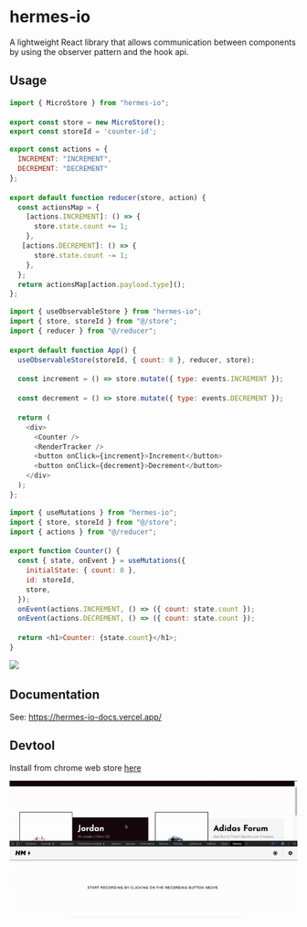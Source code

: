 # hermes-io
A lightweight React library that allows communication between components by using the observer pattern and the hook api.

## Usage
```javascript
import { MicroStore } from "hermes-io";

export const store = new MicroStore();
export const storeId = 'counter-id';
```

```javascript
export const actions = {
  INCREMENT: "INCREMENT",
  DECREMENT: "DECREMENT"
};

export default function reducer(store, action) {
  const actionsMap = {
    [actions.INCREMENT]: () => {
      store.state.count += 1;
    },
   [actions.DECREMENT]: () => {
      store.state.count -= 1;
    },
  };
  return actionsMap[action.payload.type]();
};
```

```javascript
import { useObservableStore } from "hermes-io";
import { store, storeId } from "@/store";
import { reducer } from "@/reducer";

export default function App() {
  useObservableStore(storeId, { count: 0 }, reducer, store);

  const increment = () => store.mutate({ type: events.INCREMENT });

  const decrement = () => store.mutate({ type: events.DECREMENT });

  return (
    <div>
      <Counter />
      <RenderTracker />
      <button onClick={increment}>Increment</button>
      <button onClick={decrement}>Decrement</button>
    </div>
  );
};
```

```javascript
import { useMutations } from "hermes-io";
import { store, storeId } from "@/store";
import { actions } from "@/reducer";

export function Counter() {
  const { state, onEvent } = useMutations({
    initialState: { count: 0 },
    id: storeId,
    store,
  });
  onEvent(actions.INCREMENT, () => ({ count: state.count });
  onEvent(actions.DECREMENT, () => ({ count: state.count });

  return <h1>Counter: {state.count}</h1>;
}
```
<img src="https://miro.medium.com/v2/resize:fit:1400/format:webp/1*VhOkr1735qdrHHyuJszqvQ.gif" />

## Documentation
See: https://hermes-io-docs.vercel.app/


## Devtool

Install from chrome web store [here](https://chrome.google.com/webstore/detail/hermes-io/pjdkgcpikfmkncldipldmimanfkpeedm?hl=en)

![chrome extension](https://raw.githubusercontent.com/Maxtermax/hermes-io-devtools/master/demo.gif)
